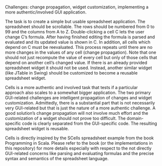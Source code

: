 Challenges: change propagation, widget customization, implementing a more authentic/involved GUI application.


The task is to create a simple but usable spreadsheet application. The spreadsheet should be scrollable. The rows should be numbered from 0 to 99 and the columns from A to Z. Double-clicking a cell C lets the user change C’s formula. After having finished editing the formula is parsed and evaluated and its updated value is shown in C. In addition, all cells which depend on C must be reevaluated. This process repeats until there are no more changes in the values of any cell (change propagation). Note that one should not just recompute the value of every cell but only of those cells that depend on another cell’s changed value. If there is an already provided spreadsheet widget it should not be used. Instead, another similar widget (like JTable in Swing) should be customized to become a reusable spreadsheet widget.

Cells is a more authentic and involved task that tests if a particular approach also scales to a somewhat bigger application. The two primary GUI-related challenges are intelligent propagation of changes and widget customization. Admittedly, there is a substantial part that is not necessarily very GUI-related but that is just the nature of a more authentic challenge. A good solution’s change propagation will not involve much effort and the customization of a widget should not prove too difficult. The domain-specific code is clearly separated from the GUI-specific code. The resulting spreadsheet widget is reusable.

Cells is directly inspired by the SCells spreadsheet example from the book Programming in Scala. Please refer to the book (or the implementations in this repository) for more details especially with respect to the not directly GUI-related concerns like parsing and evaluating formulas and the precise syntax and semantics of the spreadsheet language.

